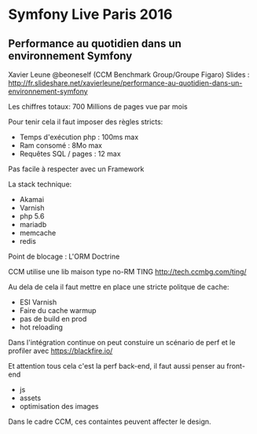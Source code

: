 # Symfony Live Paris 2016

## Performance au quotidien dans un environnement Symfony
Xavier Leune @beoneself (CCM Benchmark Group/Groupe Figaro)
Slides : http://fr.slideshare.net/xavierleune/performance-au-quotidien-dans-un-environnement-symfony

Les chiffres totaux: 700 Millions de pages vue par mois

Pour tenir cela il faut imposer des règles stricts:
  * Temps d'exécution php : 100ms max
  * Ram consomé : 8Mo max
  * Requêtes SQL / pages : 12 max

Pas facile à respecter avec un Framework

La stack technique:
  * Akamai
  * Varnish
  * php 5.6
  * mariadb
  * memcache
  * redis

Point de blocage : L'ORM Doctrine

CCM utilise une lib maison type no-RM TING http://tech.ccmbg.com/ting/

Au dela de cela il faut mettre en place une stricte politque de cache:
  * ESI Varnish
  * Faire du cache warmup
  * pas de build en prod
  * hot reloading

Dans l'intégration continue on peut constuire un scénario de perf et le profiler
avec https://blackfire.io/

Et attention tous cela c'est la perf back-end, il faut aussi penser au front-end
  * js
  * assets
  * optimisation des images

Dans le cadre CCM, ces containtes peuvent affecter le design.
